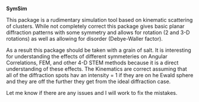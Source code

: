**SymSim**

This package is a rudimentary simulation tool based on kinematic scattering of clusters.  While not completely correct this package
gives basic planar diffraction patterns with some symmetry and allows for rotation (2 and 3-D rotations) as well as allowing for
disorder (Debye-Waller factor). 

As a result this package should be taken with a grain of salt.  It is interesting for understanding the effects of different symmeteries
on Angular Correlations, FEM, and other 4-D STEM methods because it is a direct understanding of these effects.  The Kinematics are correct
assuming that all of the diffraction spots hav an intensity = 1 if they are on he Ewald sphere and they are off the further they get from
the ideal diffraction case.

Let me know if there are any issues and I will work to fix the mistakes. 
